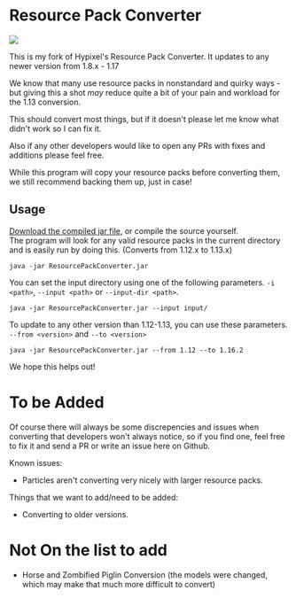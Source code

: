 # Resource Pack Converter
[![](https://jitpack.io/v/agentdid127/ResourcePackConverter.svg)](https://jitpack.io/#agentdid127/ResourcePackConverter)


This is my fork of Hypixel's Resource Pack Converter. It updates to any newer version from 1.8.x - 1.17

We know that many use resource packs in nonstandard and quirky ways - but giving this a shot *may* reduce quite a bit of your pain and workload for the 1.13 conversion.

This should convert most things, but if it doesn't please let me know what didn't work so I can fix it.

Also if any other developers would like to open any PRs with fixes and additions please feel free.

While this program will copy your resource packs before converting them, we still recommend backing them up, just in case!

## Usage
[Download the compiled jar file](https://github.com/agentdid127/ResourcePackConverter/releases/latest), or compile the source yourself.  
The program will look for any valid resource packs in the current directory and is easily run by doing this.
(Converts from 1.12.x to 1.13.x)

    java -jar ResourcePackConverter.jar

You can set the input directory using one of the following parameters.
`-i <path>`, `--input <path>` or `--input-dir <path>`.

    java -jar ResourcePackConverter.jar --input input/
	
To update to any other version than 1.12-1.13, you can use these parameters.
`--from <version>` and `--to <version>`

	java -jar ResourcePackConverter.jar --from 1.12 --to 1.16.2

We hope this helps out!



# To be Added
Of course there will always be some discrepencies and issues when converting that developers won't always notice, so if you find one, feel free to fix it and send a PR or write an issue here on Github.

Known issues:
 - Particles aren't converting very nicely with larger resource packs.

Things that we want to add/need to be added:
 - Converting to older versions.

# Not On the list to add
 - Horse and Zombified Piglin Conversion (the models were changed, which may make that much more difficult to convert)
